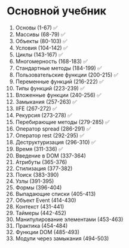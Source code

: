 # Основной учебник

1. Основы (1-67) ✅
2. Массивы (68-79) ✅
3. Объекты (80-103) ✅
4. Условия (104-142) ✅
5. Циклы (143-167) ✅
6. Многомерность (168-183) ✅
7. Стандартные методы (184-199) ✅
8. Пользовательские функции (200-215) ✅
9. Переменные функций (216-222) ✅
10. Типы функций (223-239) ✅
11. Вложенные функции (240-256) ✅
12. Замыкания (257-263) ✅
13. IIFE (267-272) ✅
14. Рекурсия (273-278) ✅
15. Перебирающие методы (279-285) ✅
16. Оператор spread (286-291) ✅
17. Оператор rest (292-295) ✅
18. Деструктуризация (296-310) ✅
19. Время (311-336) ✅
20. Введение в DOM (337-364)
21. Атрибуты (365-376)
22. Стилизация (377-382)
23. Поиск (383-390)
24. Узлы (391-395)
25. Формы (396-404)
26. Выпадающие списки (405-413)
27. Объект Event (414-430)
28. Контекст (431-441)
29. Таймеры (442-452)
30. Манипулирование элементами (453-463)
31. Практика (454-484)
32. Функции DOM (485-493)
33. Модули через замыкания (494-503)
